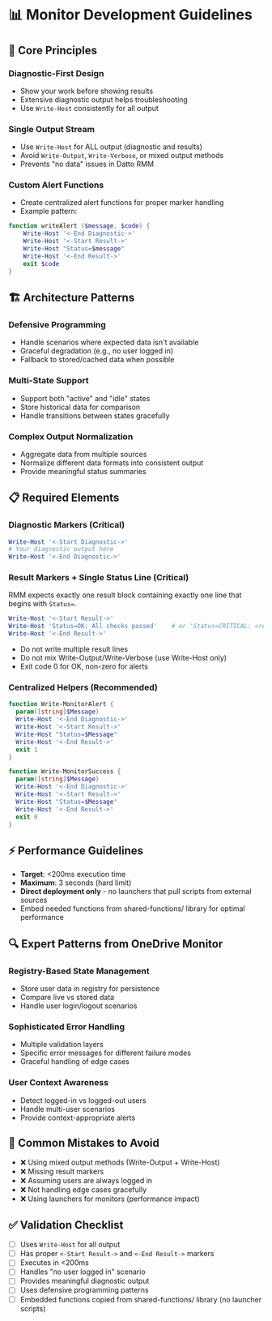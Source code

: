 # 📊 Monitor Development Guidelines

## 🎯 Core Principles

### **Diagnostic-First Design**
- Show your work before showing results
- Extensive diagnostic output helps troubleshooting
- Use `Write-Host` consistently for all output

### **Single Output Stream**
- Use `Write-Host` for ALL output (diagnostic and results)
- Avoid `Write-Output`, `Write-Verbose`, or mixed output methods
- Prevents "no data" issues in Datto RMM

### **Custom Alert Functions**
- Create centralized alert functions for proper marker handling
- Example pattern:
```powershell
function writeAlert ($message, $code) {
    Write-Host '<-End Diagnostic->'
    Write-Host '<-Start Result->'
    Write-Host "Status=$message"
    Write-Host '<-End Result->'
    exit $code
}
```

## 🏗️ Architecture Patterns

### **Defensive Programming**
- Handle scenarios where expected data isn't available
- Graceful degradation (e.g., no user logged in)
- Fallback to stored/cached data when possible

### **Multi-State Support**
- Support both "active" and "idle" states
- Store historical data for comparison
- Handle transitions between states gracefully

### **Complex Output Normalization**
- Aggregate data from multiple sources
- Normalize different data formats into consistent output
- Provide meaningful status summaries

## 📋 Required Elements

### **Diagnostic Markers (Critical)**
```powershell
Write-Host '<-Start Diagnostic->'
# Your diagnostic output here
Write-Host '<-End Diagnostic->'
```

### **Result Markers + Single Status Line (Critical)**
RMM expects exactly one result block containing exactly one line that begins with `Status=`.

```powershell
Write-Host '<-Start Result->'
Write-Host 'Status=OK: All checks passed'    # or 'Status=CRITICAL: <reason>'
Write-Host '<-End Result->'
```

- Do not write multiple result lines
- Do not mix Write-Output/Write-Verbose (use Write-Host only)
- Exit code 0 for OK, non-zero for alerts

### **Centralized Helpers (Recommended)**
```powershell
function Write-MonitorAlert {
  param([string]$Message)
  Write-Host '<-End Diagnostic->'
  Write-Host '<-Start Result->'
  Write-Host "Status=$Message"
  Write-Host '<-End Result->'
  exit 1
}

function Write-MonitorSuccess {
  param([string]$Message)
  Write-Host '<-End Diagnostic->'
  Write-Host '<-Start Result->'
  Write-Host "Status=$Message"
  Write-Host '<-End Result->'
  exit 0
}
```

## ⚡ Performance Guidelines

- **Target**: <200ms execution time
- **Maximum**: 3 seconds (hard limit)
- **Direct deployment only** - no launchers that pull scripts from external sources
- Embed needed functions from shared-functions/ library for optimal performance

## 🔍 Expert Patterns from OneDrive Monitor

### **Registry-Based State Management**
- Store user data in registry for persistence
- Compare live vs stored data
- Handle user login/logout scenarios

### **Sophisticated Error Handling**
- Multiple validation layers
- Specific error messages for different failure modes
- Graceful handling of edge cases

### **User Context Awareness**
- Detect logged-in vs logged-out users
- Handle multi-user scenarios
- Provide context-appropriate alerts

## 🚫 Common Mistakes to Avoid

- ❌ Using mixed output methods (Write-Output + Write-Host)
- ❌ Missing result markers
- ❌ Assuming users are always logged in
- ❌ Not handling edge cases gracefully
- ❌ Using launchers for monitors (performance impact)

## ✅ Validation Checklist

- [ ] Uses `Write-Host` for all output
- [ ] Has proper `<-Start Result->` and `<-End Result->` markers
- [ ] Executes in <200ms
- [ ] Handles "no user logged in" scenario
- [ ] Provides meaningful diagnostic output
- [ ] Uses defensive programming patterns
- [ ] Embedded functions copied from shared-functions/ library (no launcher scripts)
